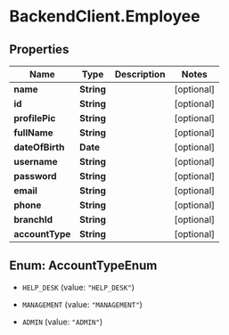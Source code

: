 # BackendClient.Employee

## Properties

Name | Type | Description | Notes
------------ | ------------- | ------------- | -------------
**name** | **String** |  | [optional] 
**id** | **String** |  | [optional] 
**profilePic** | **String** |  | [optional] 
**fullName** | **String** |  | [optional] 
**dateOfBirth** | **Date** |  | [optional] 
**username** | **String** |  | [optional] 
**password** | **String** |  | [optional] 
**email** | **String** |  | [optional] 
**phone** | **String** |  | [optional] 
**branchId** | **String** |  | [optional] 
**accountType** | **String** |  | [optional] 



## Enum: AccountTypeEnum


* `HELP_DESK` (value: `"HELP_DESK"`)

* `MANAGEMENT` (value: `"MANAGEMENT"`)

* `ADMIN` (value: `"ADMIN"`)




